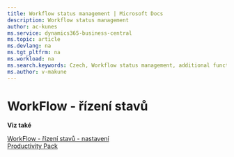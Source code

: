 ```yaml
---
title: Workflow status management | Microsoft Docs
description: Workflow status management
author: ac-kunes
ms.service: dynamics365-business-central
ms.topic: article
ms.devlang: na
ms.tgt_pltfrm: na
ms.workload: na
ms.search.keywords: Czech, Workflow status management, additional functions
ms.author: v-makune
---
```

# WorkFlow - řízení stavů

**Viz také**

[WorkFlow - řízení stavů - nastavení](ac-workflow-status-management-setup.md)  
[Productivity Pack](ac-productivity-pack.md)
